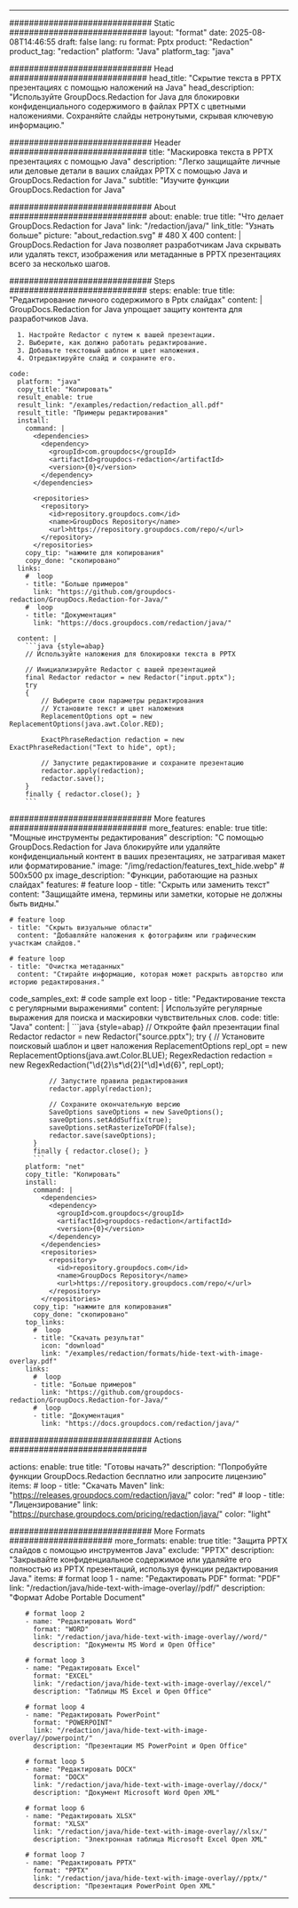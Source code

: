 
---
############################# Static ############################
layout: "format"
date:  2025-08-08T14:46:55
draft: false
lang: ru
format: Pptx
product: "Redaction"
product_tag: "redaction"
platform: "Java"
platform_tag: "java"

############################# Head ############################
head_title: "Скрытие текста в PPTX презентациях с помощью наложений на Java"
head_description: "Используйте GroupDocs.Redaction for Java для блокировки конфиденциального содержимого в файлах PPTX с цветными наложениями. Сохраняйте слайды нетронутыми, скрывая ключевую информацию."

############################# Header ############################
title: "Маскировка текста в PPTX презентациях с помощью Java" 
description: "Легко защищайте личные или деловые детали в ваших слайдах PPTX с помощью Java и GroupDocs.Redaction for Java."
subtitle: "Изучите функции GroupDocs.Redaction for Java" 

############################# About ############################
about:
    enable: true
    title: "Что делает GroupDocs.Redaction for Java"
    link: "/redaction/java/"
    link_title: "Узнать больше"
    picture: "about_redaction.svg" # 480 X 400
    content: |
       GroupDocs.Redaction for Java позволяет разработчикам Java скрывать или удалять текст, изображения или метаданные в PPTX презентациях всего за несколько шагов.

############################# Steps ############################
steps:
    enable: true
    title: "Редактирование личного содержимого в Pptx слайдах"
    content: |
      GroupDocs.Redaction for Java упрощает защиту контента для разработчиков Java.
      
      1. Настройте Redactor с путем к вашей презентации.
      2. Выберите, как должно работать редактирование.
      3. Добавьте текстовый шаблон и цвет наложения.
      4. Отредактируйте слайд и сохраните его.
   
    code:
      platform: "java"
      copy_title: "Копировать"
      result_enable: true
      result_link: "/examples/redaction/redaction_all.pdf"
      result_title: "Примеры редактирования"
      install:
        command: |
          <dependencies>
            <dependency>
              <groupId>com.groupdocs</groupId>
              <artifactId>groupdocs-redaction</artifactId>
              <version>{0}</version>
            </dependency>
          </dependencies>

          <repositories>
            <repository>
              <id>repository.groupdocs.com</id>
              <name>GroupDocs Repository</name>
              <url>https://repository.groupdocs.com/repo/</url>
            </repository>
          </repositories>
        copy_tip: "нажмите для копирования"
        copy_done: "скопировано"
      links:
        #  loop
        - title: "Больше примеров"
          link: "https://github.com/groupdocs-redaction/GroupDocs.Redaction-for-Java/"
        #  loop
        - title: "Документация"
          link: "https://docs.groupdocs.com/redaction/java/"
          
      content: |
        ```java {style=abap}
        // Используйте наложения для блокировки текста в PPTX

        // Инициализируйте Redactor с вашей презентацией
        final Redactor redactor = new Redactor("input.pptx");
        try
        {
            // Выберите свои параметры редактирования
            // Установите текст и цвет наложения
            ReplacementOptions opt = new ReplacementOptions(java.awt.Color.RED);
            
            ExactPhraseRedaction redaction = new ExactPhraseRedaction("Text to hide", opt);

            // Запустите редактирование и сохраните презентацию
            redactor.apply(redaction);
            redactor.save();
        }
        finally { redactor.close(); }
        ```            


############################# More features ############################
more_features:
  enable: true
  title: "Мощные инструменты редактирования"
  description: "С помощью GroupDocs.Redaction for Java блокируйте или удаляйте конфиденциальный контент в ваших презентациях, не затрагивая макет или форматирование."
  image: "/img/redaction/features_text_hide.webp" # 500x500 px
  image_description: "Функции, работающие на разных слайдах"
  features:
    # feature loop
    - title: "Скрыть или заменить текст"
      content: "Защищайте имена, термины или заметки, которые не должны быть видны."

    # feature loop
    - title: "Скрыть визуальные области"
      content: "Добавляйте наложения к фотографиям или графическим участкам слайдов."

    # feature loop
    - title: "Очистка метаданных"
      content: "Стирайте информацию, которая может раскрыть авторство или историю редактирования."
      
  code_samples_ext:
    # code sample ext loop
    - title: "Редактирование текста с регулярными выражениями"
      content: |
        Используйте регулярные выражения для поиска и маскировки чувствительных слов.
      code:
        title: "Java"
        content: |
          ```java {style=abap}
          //  Откройте файл презентации
          final Redactor redactor = new Redactor("source.pptx");
          try
          {
              // Установите поисковый шаблон и цвет наложения
              ReplacementOptions repl_opt = new ReplacementOptions(java.awt.Color.BLUE);
              RegexRedaction redaction = new RegexRedaction("\\d{2}\\s*\\d{2}[^\\d]*\\d{6}", repl_opt);
              
              // Запустите правила редактирования
              redactor.apply(redaction);

              // Сохраните окончательную версию
              SaveOptions saveOptions = new SaveOptions();
              saveOptions.setAddSuffix(true);
              saveOptions.setRasterizeToPDF(false);
              redactor.save(saveOptions);
          }
          finally { redactor.close(); }
          ```
        platform: "net"
        copy_title: "Копировать"
        install:
          command: |
            <dependencies>
              <dependency>
                <groupId>com.groupdocs</groupId>
                <artifactId>groupdocs-redaction</artifactId>
                <version>{0}</version>
              </dependency>
            </dependencies>
            <repositories>
              <repository>
                <id>repository.groupdocs.com</id>
                <name>GroupDocs Repository</name>
                <url>https://repository.groupdocs.com/repo/</url>
              </repository>
            </repositories>
          copy_tip: "нажмите для копирования"
          copy_done: "скопировано"
        top_links:
          #  loop
          - title: "Скачать результат"
            icon: "download"
            link: "/examples/redaction/formats/hide-text-with-image-overlay.pdf"
        links:
          #  loop
          - title: "Больше примеров"
            link: "https://github.com/groupdocs-redaction/GroupDocs.Redaction-for-Java/"
          #  loop
          - title: "Документация"
            link: "https://docs.groupdocs.com/redaction/java/"


############################# Actions ############################

actions:
  enable: true
  title: "Готовы начать?"
  description: "Попробуйте функции GroupDocs.Redaction бесплатно или запросите лицензию"
  items:
    #  loop
    - title: "Скачать Maven"
      link: "https://releases.groupdocs.com/redaction/java/"
      color: "red"
        #  loop
    - title: "Лицензирование"
      link: "https://purchase.groupdocs.com/pricing/redaction/java/"
      color: "light"


############################# More Formats #####################
more_formats:
    enable: true
    title: "Защита PPTX слайдов с помощью инструментов Java"
    exclude: "PPTX"
    description: "Закрывайте конфиденциальное содержимое или удаляйте его полностью из PPTX презентаций, используя функции редактирования Java."
    items: 
        # format loop 1
        - name: "Редактировать PDF"
          format: "PDF"
          link: "/redaction/java/hide-text-with-image-overlay//pdf/"
          description: "Формат Adobe Portable Document"

        # format loop 2
        - name: "Редактировать Word"
          format: "WORD"
          link: "/redaction/java/hide-text-with-image-overlay//word/"
          description: "Документы MS Word и Open Office"
          
        # format loop 3
        - name: "Редактировать Excel"
          format: "EXCEL"
          link: "/redaction/java/hide-text-with-image-overlay//excel/"
          description: "Таблицы MS Excel и Open Office"

        # format loop 4
        - name: "Редактировать PowerPoint"
          format: "POWERPOINT"
          link: "/redaction/java/hide-text-with-image-overlay//powerpoint/"
          description: "Презентации MS PowerPoint и Open Office"

        # format loop 5
        - name: "Редактировать DOCX"
          format: "DOCX"
          link: "/redaction/java/hide-text-with-image-overlay//docx/"
          description: "Документ Microsoft Word Open XML"
          
        # format loop 6
        - name: "Редактировать XLSX"
          format: "XLSX"
          link: "/redaction/java/hide-text-with-image-overlay//xlsx/"
          description: "Электронная таблица Microsoft Excel Open XML"
          
        # format loop 7
        - name: "Редактировать PPTX"
          format: "PPTX"
          link: "/redaction/java/hide-text-with-image-overlay//pptx/"
          description: "Презентация PowerPoint Open XML"


---